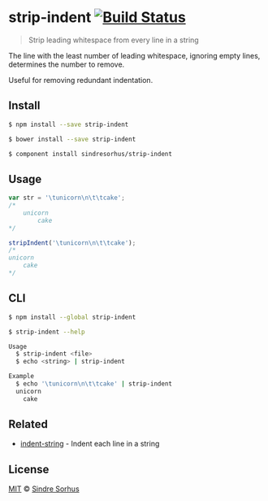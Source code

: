 # strip-indent [![Build Status](https://travis-ci.org/sindresorhus/strip-indent.svg?branch=master)](https://travis-ci.org/sindresorhus/strip-indent)

> Strip leading whitespace from every line in a string

The line with the least number of leading whitespace, ignoring empty lines, determines the number to remove.

Useful for removing redundant indentation.


## Install

```bash
$ npm install --save strip-indent
```

```bash
$ bower install --save strip-indent
```

```bash
$ component install sindresorhus/strip-indent
```


## Usage

```js
var str = '\tunicorn\n\t\tcake';
/*
	unicorn
		cake
*/

stripIndent('\tunicorn\n\t\tcake');
/*
unicorn
	cake
*/
```


## CLI

```bash
$ npm install --global strip-indent
```

```bash
$ strip-indent --help

Usage
  $ strip-indent <file>
  $ echo <string> | strip-indent

Example
  $ echo '\tunicorn\n\t\tcake' | strip-indent
  unicorn
  	cake
```


## Related

- [indent-string](https://github.com/sindresorhus/indent-string) - Indent each line in a string


## License

[MIT](http://opensource.org/licenses/MIT) © [Sindre Sorhus](http://sindresorhus.com)
